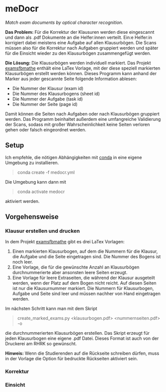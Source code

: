 # meDocr

_Match exam documents by optical character recognition._

**Das Problem:** Für die Korrektur der Klausuren werden diese eingescannt und dann als .pdf Dokumente an die Helfer:innen verteilt. Ein:e Helfer:in korrigiert dabei meistens eine Aufgabe auf allen Klausurbögen. Die Scans müssen also für die Korrektur nach Aufgaben gruppiert werden und später für die Einsicht wieder zu den Klausurbögen zusammengefügt werden. 

**Die Lösung:** Die Klausurbögen werden individuell markiert. Das Projekt [examsfbmathe](https://gitlab.rhrk.uni-kl.de/exercisesheetmanager/examsfbmathe) enthält eine LaTex Vorlage, mit der diese speziell markierten Klausurbögen erstellt werden können. 
Dieses Programm kann anhand der Marker aus jeder gescannte Seite folgende Information ablesen:

- Die Nummer der Klausur (exam id)
- Die Nummer des Klausurbogens (sheet id)
- Die Nummer der Aufgabe (task id)
- Die Nummer der Seite (page id)

Damit können die Seiten nach Aufgaben oder nach Klausurbögen gruppiert werden. 
Das Programm beinhaltet außerdem eine umfangreiche Validierung der Scans, sodass mit großer Wahrscheinlichkeit keine Seiten verloren gehen oder falsch eingeordnet werden. 

## Setup

Ich empfehle, die nötigen Abhängigkeiten mit [conda](https://docs.conda.io/projects/conda/en/latest/) in eine eigene Umgebung zu installieren. 

> conda create -f medocr.yml

Die Umgebung kann dann mit 

> conda activate medocr

aktiviert werden. 

## Vorgehensweise

### Klausur erstellen und drucken

In dem Projekt [examsfbmathe](https://gitlab.rhrk.uni-kl.de/exercisesheetmanager/examsfbmathe) gibt es drei LaTex Vorlagen:
1. Einen markierten Klausurbogen, auf dem die Nummern für die Klausur, die Aufgabe und die Seite eingetragen sind. 
Die Nummer des Bogens ist noch leer. 
2. Eine Vorlage, die für die gewünschte Anzahl an Klausurbögen durchnummerierte aber ansonsten leere Seiten erzeugt. 
3. Eine Vorlage für leere Extraseiten, die während der Klausur ausgeteilt werden, wenn der Platz auf dem Bogen nicht reicht. Auf diesen Seiten ist nur die Klausurnummer markiert. Die Nummern für Klausurbogen, Aufgabe und Seite sind leer und müssen nachher von Hand eingetragen werden. 

Im nächsten Schritt kann man mit dem Skript 

> create_marked_exams.py <klausurbogen.pdf> <nummernseiten.pdf> -o <ausgabeordner>

die durchnummerierten Klausurbögen erstellen. 
Das Skript erzeugt für jeden Klausurbogen eine eigene .pdf Datei. 
Dieses Format ist auch von der Druckerei am RHRK so gewünscht. 

**Hinweis:** Wenn die Studierenden auf die Rückseite schreiben dürfen, muss in der Vorlage die Option für bedruckte Rückseiten aktiviert sein. 

### Korrektur



### Einsicht
